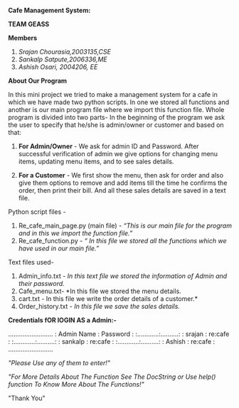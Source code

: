 **Cafe Management  System:**

**TEAM GEASS**

**Members**

1. *Srajan Chourasia,2003135,CSE*
2. *Sankalp Satpute,2006336,ME*
3. *Ashish Osari, 2004206, EE*

**About Our Program**

In this mini project we tried to make a management system for a cafe in which we have made two  python scripts. 
In one we stored all functions and another is our main program file where we import this function file. Whole program is divided into two parts- 
In the beginning of the program we ask the user to specify that he/she is admin/owner or customer and based on that: 

1. **For Admin/Owner** - We ask for admin ID and Password. 
                     After successful verification of admin we give options for changing menu items, updating menu items, and to see sales details.
   
2. **For a  Customer** - We first show the menu, then ask for order and also give them options to remove and add items till the time he confirms the order,
                     then print their bill. And all these sales details are saved in a text file.


Python script files -

1. Re_cafe_main_page.py (main file) - 
*“This is our main file for the program and in this we import the function file.”*
2. Re_cafe_function.py -
*“ In this file we stored all the functions which we have used in our main file.”*


Text files used-


1. Admin_info.txt - *In this text file we stored the information of Admin and their password.*
2. Cafe_menu.txt- *In this file we stored the menu details.
3. cart.txt - In this file we write the order details of a customer.*
4. Order_history.txt - *In this file we save the sales details.*



**Credentials fOR lOGIN AS a Admin:-**

.........................
: Admin Name : Password :
:............:..........:
: srajan     : re:cafe  :
:............:..........:
: sankalp    : re:cafe  :
:............:..........:
: Ashish     : re:cafe  :
.........................

*"Please Use any of them to enter!"*

*"For More Details About The Function See The DocString or Use help() function To Know More About The Functions!"*

"Thank You"

